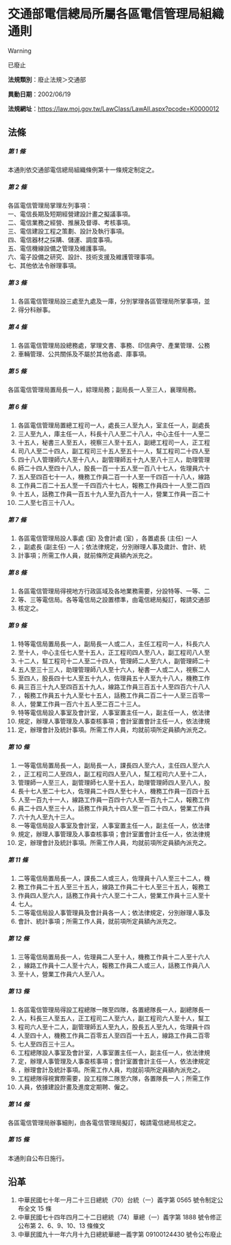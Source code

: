 # 交通部電信總局所屬各區電信管理局組織通則


> [!WARNING]
> 已廢止


**法規類別**：廢止法規＞交通部

**異動日期**：2002/06/19  

**法規網址**：https://law.moj.gov.tw/LawClass/LawAll.aspx?pcode=K0000012



## 法條
##### 第 1 條
本通則依交通部電信總局組織條例第十一條規定制定之。

##### 第 2 條
各區電信管理局掌理左列事項：  
一、電信長期及短期經營建設計畫之擬議事項。  
二、電信業務之經營、推展及督導、考核事項。  
三、電信建設工程之策劃、設計及執行事項。  
四、電信器材之採購、儲運、調度事項。  
五、電信機線設備之管理及維護事項。  
六、電子設備之研究、設計、技術支援及維護管理事項。  
七、其他依法令辦理事項。

##### 第 3 條
1. 各區電信管理局設三處至九處及一庫，分別掌理各區管理局所掌事項，並
1. 得分科辦事。

##### 第 4 條
1. 各區電信管理局設總務處，掌理文書、事務、印信典守、產業管理、公務
1. 車輛管理、公共關係及不屬於其他各處、庫事項。

##### 第 5 條
各區電信管理局置局長一人，綜理局務；副局長一人至三人，襄理局務。

##### 第 6 條
1. 各區電信管理局置總工程司一人，處長三人至九人，室主任一人，副處長
1. 三人至九人，庫主任一人，科長十八人至二十八人，中心主任十一人至二
1. 十五人，秘書三人至五人，視察三人至十五人，副總工程司一人，正工程
1. 司八人至二十四人，副工程司三十五人至五十一人，幫工程司二十四人至
1. 四十八人管理師六人至十八人，副管理師五十九人至八十三人，助理管理
1. 師二十四人至四十八人，股長一百一十五人至一百八十七人，佐理員六十
1. 五人至四百七十一人，機務工作員二百一十人至一千四百一十八人，線路
1. 工作員二百二十五人至一千四百六十七人，報務工作員四十一人至二百四
1. 十五人，話務工作員一百五十九人至九百九十一人，營業工作員一百二十
1. 二人至七百三十八人。

##### 第 7 條
1. 各區電信管理局設人事處 (室) 及會計處 (室) ，各置處長 (主任) 一人
1. ，副處長 (副主任) 一人；依法律規定，分別辦理人事及歲計、會計、統
1. 計事項；所需工作人員，就前條所定員額內派充之。

##### 第 8 條
1. 各區電信管理局得視地方行政區域及各地業務需要，分設特等、一等、二
1. 等、三等電信局。各等電信局之設置標準，由電信總局擬訂，報請交通部
1. 核定之。

##### 第 9 條
1. 特等電信局置局長一人，副局長一人或二人，主任工程司一人，科長六人
1. 至十人，中心主任七人至十五人，正工程司四人至八人，副工程司八人至
1. 十二人，幫工程司十二人至二十四人，管理師二人至六人，副管理師二十
1. 五人至三十三人，助理管理師八人至十六人，秘書一人或二人，視察二人
1. 至四人，股長四十七人至五十九人，佐理員五十人至九十八人，機務工作
1. 員三百三十九人至四百五十九人，線路工作員三百五十人至四百六十八人
1. ，報務工作員五十九人至七十五人，話務工作員二百二十一人至三百零一
1. 人，營業工作員一百六十五人至二百二十三人。
1. 特等電信局設人事室及會計室，人事室置主任一人，副主任一人，依法律
1. 規定，辦理人事管理及人事查核事項；會計室置會計主任一人，依法律規
1. 定，辦理會計及統計事項。所需工作人員，均就前項所定員額內派充之。

##### 第 10 條
1. 一等電信局置局長一人，副局長一人，課長四人至六人，主任四人至六人
1. ，正工程司二人至四人，副工程司四人至八人，幫工程司六人至十二人，
1. 管理師一人至三人，副管理師七人至十五人，助理管理師四人至八人，股
1. 長十七人至二十七人，佐理員二十四人至七十人，機務工作員一百四十五
1. 人至一百九十一人，線路工作員一百四十六人至一百九十二人，報務工作
1. 員二十四人至三十人，話務工作員九十四人至一百二十四人，營業工作員
1. 六十九人至九十三人。
1. 一等電信局設人事室及會計室，人事室置主任一人，副主任一人，依法律
1. 規定，辦理人事管理及人事查核事項；會計室置會計主任一人，依法律規
1. 定，辦理會計及統計事項。所需工作人員，均就前項所定員額內派充之。

##### 第 11 條
1. 二等電信局置局長一人，課長二人或三人，佐理員十八人至三十二人，機
1. 務工作員二十五人至三十五人，線路工作員二十七人至三十五人，報務工
1. 作員四人至六人，話務工作員十六人至二十二人，營業工作員十三人至十
1. 七人。
1. 二等電信局設人事管理員及會計員各一人；依法律規定，分別辦理人事及
1. 會計、統計事項；所需工作人員，就前項所定員額內派充之。

##### 第 12 條
1. 三等電信局置局長一人，佐理員二人至十人，機務工作員十二人至十六人
1. ，線路工作員十二人至十六人，報務工作員二人或三人，話務工作員八人
1. 至十人，營業工作員六人至八人。

##### 第 13 條
1. 各區電信管理局得設工程總隊一隊至四隊，各置總隊長一人，副總隊長一
1. 人，科長三人至五人，正工程司二人至六人，副工程司六人至十人，幫工
1. 程司六人至十二人，副管理師五人至九人，股長五人至九人，佐理員十四
1. 人至四十人，機務工作員二百零五人至四百一十五人，線路工作員二百零
1. 七人至四百三十三人。
1. 工程總隊設人事室及會計室，人事室置主任一人，副主任一人，依法律規
1. 定，辦理人事管理及人事查核事項；會計室置會計主任一人，依法律規定
1. ，辦理會計及統計事項。所需工作人員，均就前項所定員額內派充之。
1. 工程總隊得視實際需要，設工程隊二隊至六隊，各置隊長一人；所需工作
1. 人員，依據建設計畫及進度定期聘、僱之。

##### 第 14 條
各區電信管理局辦事細則，由各電信管理局擬訂，報請電信總局核定之。

##### 第 15 條
本通則自公布日施行。

## 沿革
1. 中華民國七十年一月二十三日總統（70）台統（一）義字第 0565 號令制定公布全文 15 條
1. 中華民國七十四年四月二十二日總統（74）華總（一）義字第 1888 號令修正公布第 2、6、9、10、13  條條文
1. 中華民國九十一年六月十九日總統華總一義字第 09100124430  號令公布廢止
